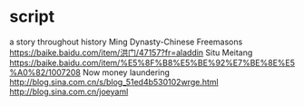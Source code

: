# script
a story throughout history
Ming Dynasty-Chinese Freemasons https://baike.baidu.com/item/洪门/47157?fr=aladdin
Situ Meitang https://baike.baidu.com/item/%E5%8F%B8%E5%BE%92%E7%BE%8E%E5%A0%82/1007208
Now money laundering http://blog.sina.com.cn/s/blog_51ed4b530102wrge.html
http://blog.sina.com.cn/joeyaml

